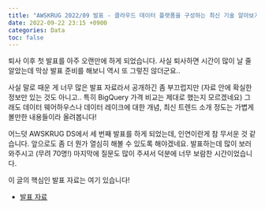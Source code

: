 ```yaml
---
title: "AWSKRUG 2022/09 발표 - 클라우드 데이터 플랫폼을 구성하는 최신 기술 알아보기"
date: 2022-09-22 23:15 +0900
categories: Data
toc: false
---
```


퇴사 이후 첫 발표를 아주 오랜만에 하게 되었습니다. 사실 퇴사하면 시간이 많이 날 줄 알았는데 막상 발표 준비를 해보니 역시 또 그렇진 않더군요.. 

사실 말로 때운 게 너무 많은 발표 자료라서 공개하긴 좀 부끄럽지만 (자료 안에 확실한 정보만 있는 것도 아니고.. 특히 BigQuery 가격 비교는 제대로 했는지 모르겠네요) 그래도 데이터 웨어하우스나 데이터 레이크에 대한 개념, 최신 트렌드 소개 정도는 가볍게 볼만한 내용들이라 올려봅니다!  

어느덧 AWSKRUG DS에서 세 번째 발표를 하게 되었는데, 인연이란게 참 무서운 것 같습니다. 앞으로도 좀 더 뭔가 열심히 해볼 수 있도록 해야겠네요. 발표하는데 많이 보러 와주시고 (무려 70명!) 마지막에 질문도 많이 주셔서 덕분에 너무 보람찬 시간이었습니다.

이 글의 핵심인 발표 자료는 여기 있습니다!
  - [발표 자료](https://speakerdeck.com/woongseok/09-balpyo-keulraudeu-deiteo-peulraespomeul-guseonghaneun-coesin-gisul-alabogi)

